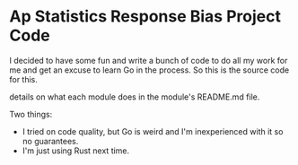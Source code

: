 # Ap Statistics Response Bias Project Code

I decided to have some fun and write a bunch of code to do all my work for me and get an excuse to learn Go in the process. So this is the source code for this.

details on what each module does in the module's README.md file.

Two things:
- I tried on code quality, but Go is weird and I'm inexperienced with it so no guarantees.
- I'm just using Rust next time.
